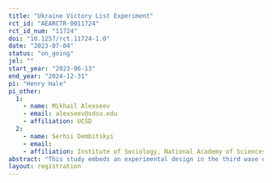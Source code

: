 ```yaml
---
title: "Ukraine Victory List Experiment"
rct_id: "AEARCTR-0011724"
rct_id_num: "11724"
doi: "10.1257/rct.11724-1.0"
date: "2023-07-04"
status: "on_going"
jel: ""
start_year: "2023-06-13"
end_year: "2024-12-31"
pi: "Henry Hale"
pi_other:
  1:
    - name: Mikhail Alexseev
    - email: alexseev@sdsu.edu
    - affiliation: UCSD
  2:
    - name: Serhii Dembitskyi
    - email: 
    - affiliation: Institute of Sociology, National Academy of Sciences Ukraine
abstract: "This study embeds an experimental design in the third wave of a panel survey to study the difference between private and public belief in the likelihood Ukraine will win its war with Russia."
layout: registration
---
```


